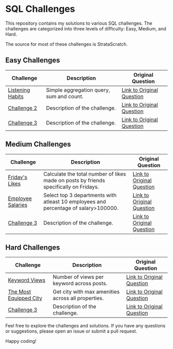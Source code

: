 # SQL Challenges

This repository contains my solutions to various SQL challenges. The challenges are categorized into three levels of difficulty: Easy, Medium, and Hard. 

The source for most of these challenges is StrataScratch.

## Easy Challenges

| Challenge | Description | Original Question |
|-----------|-------------|------------------|
| [Listening Habits](./easy/ID%2010367%20-%20Listening%20Habits.sql) | Simple aggregation query, sum and count. | [Link to Original Question](https://platform.stratascratch.com/coding/10367-aggregate-listening-data) |
| [Challenge 2](./easy/challenge2.sql) | Description of the challenge. | [Link to Original Question](https://example.com/original_question2) |
| [Challenge 3](./easy/challenge3.sql) | Description of the challenge. | [Link to Original Question](https://example.com/original_question3) |

## Medium Challenges

| Challenge | Description | Original Question |
|-----------|-------------|------------------|
| [Friday's Likes](./medium/ID%2010364%20-%20Friday's%20likes.sql) | Calculate the total number of likes made on posts by friends specifically on Fridays. | [Link to Original Question](https://platform.stratascratch.com/coding/10364-fridays-likes-count) |
| [Employee Salaries](./medium/Employee%20Salaries.sql) | Select top 3 departments with atleast 10 employees and percentage of salary>100000. | [Link to Original Question](https://www.interviewquery.com/questions/employee-salaries) |
| [Challenge 3](./easy/challenge3.sql) | Description of the challenge. | [Link to Original Question](https://example.com/original_question3) |


## Hard Challenges

| Challenge | Description | Original Question |
|-----------|-------------|------------------|
| [Keyword Views](./hard/KeywordViews%20-%20Meta.sql) | Number of views per keyword across posts. | [Link to Original Question](https://dataford.io/sql/Keyword-Views) |
| [The Most Equipped City](./hard/TheMostEquippedCity%20-%20Airbnb.sql) | Get city with max amenities across all properties. | [Link to Original Question](https://dataford.io/sql/The-Most-Equipped-City) |
| [Challenge 3](./easy/challenge3.sql) | Description of the challenge. | [Link to Original Question](https://example.com/original_question3) |


Feel free to explore the challenges and solutions. If you have any questions or suggestions, please open an issue or submit a pull request.

Happy coding!